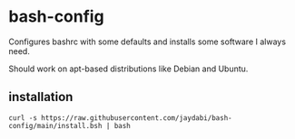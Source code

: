 # bash-config

Configures bashrc with some defaults and installs some software I always need.

Should work on apt-based distributions like Debian and Ubuntu.

## installation

`curl -s https://raw.githubusercontent.com/jaydabi/bash-config/main/install.bsh | bash`
